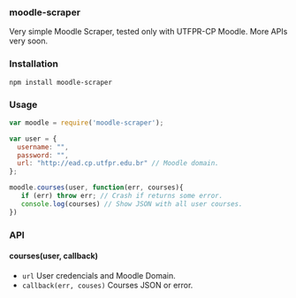 ### moodle-scraper

Very simple Moodle Scraper, tested only with UTFPR-CP Moodle. More APIs very soon.

### Installation

    npm install moodle-scraper

### Usage

```javascript
var moodle = require('moodle-scraper');

var user = {
  username: "",
  password: "",
  url: "http://ead.cp.utfpr.edu.br" // Moodle domain.
};

moodle.courses(user, function(err, courses){
   if (err) throw err; // Crash if returns some error.
   console.log(courses) // Show JSON with all user courses.
})
```

### API

#### courses(user, callback)
* `url` User credencials and Moodle Domain.
* `callback(err, couses)` Courses JSON or error.
